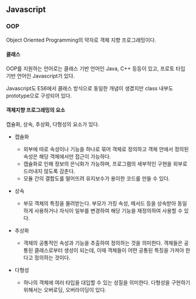 ## Javascript

### OOP

Object Oriented Programming의 약자로 객체 지향 프로그래밍이다.

#### 클래스

OOP를 지원하는 언어로는 클래스 기반 언어인 Java, C++ 등등이 있고, 프로토 타입 기반 언어인 Javascript가 있다.

Javascript도 ES6에서 클래스 방식으로 동일한 개념이 생겼지만 class 내부도 prototype으로 구성되어 있다.

#### 객체지향 프로그래밍의 요소

캡슐화, 상속, 추상화, 다형성의 요소가 있다.

- 캡슐화

  - 외부에 따로 속성이나 기능을 하나로 묶어 객체로 정의하고 객체 안에서 정의된 속성은 해당 객체에서만 접근이 가능하다.
  - 캡슐화로 인해 정보의 은닉화가 가능하며, 프로그램의 세부적인 구현을 외부로 드러내지 않도록 감춘다.
  - 모듈 간의 결합도를 떨어뜨려 유지보수가 용이한 코드를 만들 수 있다.

- 상속

  - 부모 객체의 특징을 물려받는다. 부모가 가징 속성, 메서드 등을 상속받아 동일하게 사용하거나 자식이 일부를 변경하여 해당 기능을 재정의하여 사용할 수 있다.

- 추상화

  - 객체의 공통적인 속성과 기능을 추출하여 정의하는 것을 의미한다. 객체들은 공통된 클래스로부터 생성이 되는데, 이때 객체들이 어떤 공통된 특징을 가져야 한다고 정의하는 것이다.

- 다형성
  - 하나의 객체에 여러 타입을 대입할 수 있는 성질을 의미한다. 다형성을 구현하기 위해서는 오버로딩, 오버라이딩이 있다.
